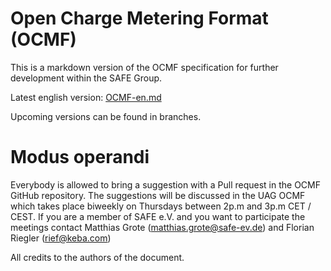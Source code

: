 # Open Charge Metering Format (OCMF)

This is a markdown version of the OCMF specification for further development within the SAFE Group.

Latest english version: [OCMF-en.md](OCMF-en.md)

Upcoming versions can be found in branches.

# Modus operandi
Everybody is allowed to bring a suggestion with a Pull request in the OCMF GitHub repository. The suggestions will be discussed in the UAG OCMF which takes place biweekly on Thursdays between 2p.m and 3p.m CET / CEST.
If you are a member of SAFE e.V. and you want to participate the meetings contact Matthias Grote (matthias.grote@safe-ev.de) and Florian Riegler (rief@keba.com)

All credits to the authors of the document.
